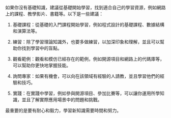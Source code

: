 如果你沒有基礎知識，建議從基礎開始學習，找到適合自己的學習資源，例如網路上的課程、教學影片、書籍等。以下是一些建議：

1. 基礎課程：從基礎的入門課程開始學習，例如程式設計的基礎課程、數據結構和演算法等。

2. 練習：除了學習理論知識外，也要多做練習，以加深印象和理解，並且可以幫助你找到學習中的盲點。

3. 觀看範例：觀看和模仿已經存在的範例，例如開源項目和網路上的代碼庫等，可以幫助你更快地掌握技能。

4. 詢問專家：如果有機會，可以向在該領域有經驗的人請教，並且學習他們的經驗和技巧。

5. 實踐：在實踐中學習，例如參與開源項目、參加比賽等，可以讓你運用所學知識，並且了解實際應用場景中的問題和挑戰。

最重要的是要有耐心和毅力，學習新知識需要時間和努力。